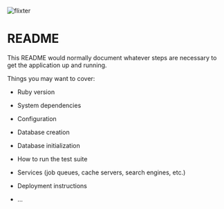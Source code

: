 ![flixter](https://user-images.githubusercontent.com/57646605/73899701-f6999580-4852-11ea-8989-b0ce87a94023.JPG)

# README

This README would normally document whatever steps are necessary to get the
application up and running.

Things you may want to cover:

* Ruby version

* System dependencies

* Configuration

* Database creation

* Database initialization

* How to run the test suite

* Services (job queues, cache servers, search engines, etc.)

* Deployment instructions

* ...
